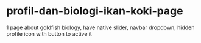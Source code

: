 # profil-dan-biologi-ikan-koki-page
1 page about goldfish biology, have native slider, navbar dropdown, hidden profile icon with button to active it
